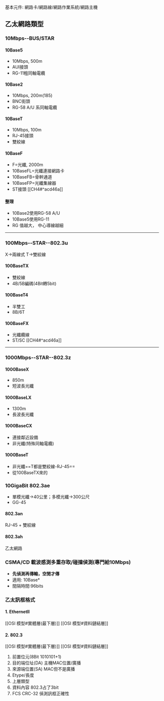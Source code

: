 基本元件: 網路卡/網路線/網路作業系統/網路主機
## 乙太網路類型

### 10Mbps--BUS/STAR
#### 10Base5
- 10Mbps, 500m
- AUI接頭
- RG-11粗同軸電纜
#### 10Base2
- 10Mbps, 200m(185)
- BNC街頭
- RG-58 A/U 系同軸電纜
#### 10BaseT
- 10Mbps, 100m
- RJ-45接頭
- 雙絞線
#### 10BaseF
- F=光纖, 2000m
- 10BaseFL=光纖連接網路卡
- 10BaseFB=骨幹通道
- 10BaseFP=光纖集線器
- ST接頭 [[CH4#^acd46a]]
#### 整理
- 10Base2使用RG-58 A/U
- 10Base5使用RG-11
- RG 值越大， 中心導線越細

---
### 100Mbps--STAR--802.3u
X->兩線式
T->雙絞線
#### 100BaseTX
- 雙絞線
- 4B/5B編碼(4Bit轉5bit)
#### 100BaseT4
- 半雙工
- 8B/6T
#### 100BaseFX
- 光纖纜線
- ST/SC  [[CH4#^acd46a]]
---
### 1000Mbps--STAR--802.3z
#### 1000BaseX
- 850m
- 短波長光纖
#### 1000BaseLX
- 1300m
- 長波長光纖
#### 1000BaseCX
- 連接鄰近設備
- 非光纖(特殊同軸電纜)
#### 1000BaseT
- 非光纖==T都是雙絞線-RJ-45==
- 從100BaseTX來的

### 10GigaBit 802.3ae
- 單模光纖->40公里；多模光纖->300公尺
- GG-45

#### 802.3an
RJ-45 + 雙絞線
#### 802.3ah
乙太網路
### CSMA/CD 載波感測多重存取/碰撞偵測(專門給10Mbps)
- **先偵測再傳輸，空閒才傳**
- 適用: 10Base*
- 間隔時間:96bits

### 乙太訊框格式
#### 1. EthernetII
[[OSI 模型#實體層(最下層)]] [[OSI 模型#資料鏈結層]]
#### 2. 802.3
[[OSI 模型#實體層(最下層)]] [[OSI 模型#資料鏈結層]]
1. 前置位元(8Bit 1010101+1)
2. 目的端位址(DA)
	主機MAC位置/廣播
1. 來源端位置(SA)
	MAC但不是廣播
1. Etype/長度
2. 上層類型
3. 資料內容
	802.3占了3bit
1. FCS
	CRC-32 偵測訊框正確性

